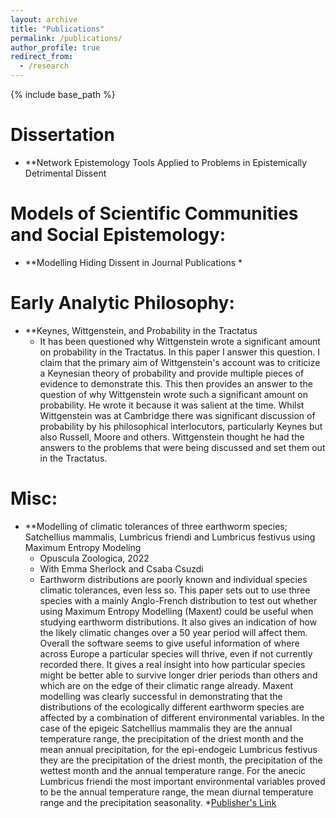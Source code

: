```yaml
---
layout: archive
title: "Publications"
permalink: /publications/
author_profile: true
redirect_from:
  - /research
---
```


{% include base_path %}

Dissertation
======
* **Network Epistemology Tools Applied to Problems in Epistemically Detrimental Dissent

Models of Scientific Communities and Social Epistemology:
======
* **Modelling Hiding Dissent in Journal Publications
  * 

Early Analytic Philosophy:
======
* **Keynes, Wittgenstein, and Probability in the Tractatus
  * It has been questioned why Wittgenstein wrote a significant amount on probability in the Tractatus. In this paper I answer this question. I claim that the primary aim of Wittgenstein's account was to criticize a Keynesian theory of probability and provide multiple pieces of evidence to demonstrate this. This then provides an answer to the question of why Wittgenstein wrote such a significant amount on probability. He wrote it because it was salient at the time. Whilst Wittgenstein was at Cambridge there was significant discussion of probability by his philosophical interlocutors, particularly Keynes but also Russell, Moore and others. Wittgenstein thought he had the answers to the problems that were being discussed and set them out in the Tractatus.


Misc:
======
* **Modelling of climatic tolerances of three earthworm species; Satchellius mammalis, Lumbricus friendi and Lumbricus festivus using Maximum Entropy Modeling
  * Opuscula Zoologica, 2022
  * With Emma Sherlock and Csaba Csuzdi
  * Earthworm distributions are poorly known and individual species climatic tolerances, even less so. This paper sets out to use three species with a mainly Anglo-French distribution to test out whether using Maximum Entropy Modelling (Maxent) could be useful when studying earthworm distributions. It also gives an indication of how the likely climatic changes over a 50 year period will affect them. Overall the software seems to give useful information of where across Europe a particular species will thrive, even if not currently recorded there. It gives a real insight into how particular species might be better able to survive longer drier periods than others and which are on the edge of their climatic range already. Maxent modelling was clearly successful in demonstrating that the distributions of the ecologically different earthworm species are affected by a combination of different environmental variables. In the case of the epigeic Satchellius mammalis they are the annual temperature range, the precipitation of the driest month and the mean annual precipitation, for the epi-endogeic Lumbricus festivus they are the precipitation of the driest month, the precipitation of the wettest month and the annual temperature range. For the anecic Lumbricus friendi the most important environmental variables proved to be the annual temperature range, the mean diurnal temperature range and the precipitation seasonality.
  *[Publisher's Link](https://opuscula.elte.hu/PDF/Tomus53_1/Op_Scherlock_Maxent.pdf)
 
